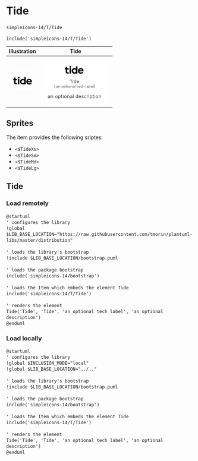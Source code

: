 # Tide


```text
simpleicons-14/T/Tide
```

```text
include('simpleicons-14/T/Tide')
```



| Illustration | Tide |
| :---: | :---: |
| ![illustration for Illustration](../../simpleicons-14/T/Tide.png) | ![illustration for Tide](../../simpleicons-14/T/Tide.Local.png) |



## Sprites
The item provides the following sriptes:

- `<$TideXs>`
- `<$TideSm>`
- `<$TideMd>`
- `<$TideLg>`





## Tide

### Load remotely
```plantuml
@startuml
' configures the library
!global $LIB_BASE_LOCATION="https://raw.githubusercontent.com/tmorin/plantuml-libs/master/distribution"

' loads the library's bootstrap
!include $LIB_BASE_LOCATION/bootstrap.puml

' loads the package bootstrap
include('simpleicons-14/bootstrap')

' loads the Item which embeds the element Tide
include('simpleicons-14/T/Tide')

' renders the element
Tide('Tide', 'Tide', 'an optional tech label', 'an optional description')
@enduml
```

### Load locally
```plantuml
@startuml
' configures the library
!global $INCLUSION_MODE="local"
!global $LIB_BASE_LOCATION="../.."

' loads the library's bootstrap
!include $LIB_BASE_LOCATION/bootstrap.puml

' loads the package bootstrap
include('simpleicons-14/bootstrap')

' loads the Item which embeds the element Tide
include('simpleicons-14/T/Tide')

' renders the element
Tide('Tide', 'Tide', 'an optional tech label', 'an optional description')
@enduml
```

